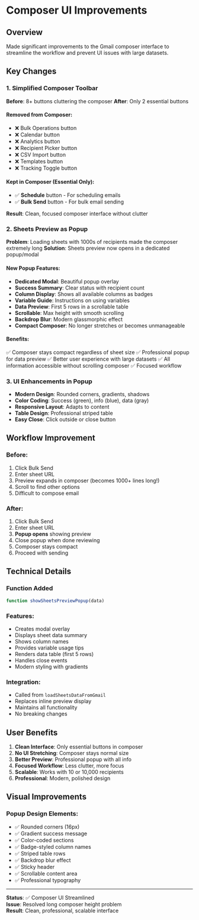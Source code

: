 # Composer UI Improvements

## Overview
Made significant improvements to the Gmail composer interface to streamline the workflow and prevent UI issues with large datasets.

## Key Changes

### 1. Simplified Composer Toolbar
**Before**: 8+ buttons cluttering the composer
**After**: Only 2 essential buttons

#### Removed from Composer:
- ❌ Bulk Operations button
- ❌ Calendar button
- ❌ Analytics button
- ❌ Recipient Picker button
- ❌ CSV Import button
- ❌ Templates button
- ❌ Tracking Toggle button

#### Kept in Composer (Essential Only):
- ✅ **Schedule** button - For scheduling emails
- ✅ **Bulk Send** button - For bulk email sending

**Result**: Clean, focused composer interface without clutter

### 2. Sheets Preview as Popup
**Problem**: Loading sheets with 1000s of recipients made the composer extremely long
**Solution**: Sheets preview now opens in a dedicated popup/modal

#### New Popup Features:
- **Dedicated Modal**: Beautiful popup overlay
- **Success Summary**: Clear status with recipient count
- **Column Display**: Shows all available columns as badges
- **Variable Guide**: Instructions on using variables
- **Data Preview**: First 5 rows in a scrollable table
- **Scrollable**: Max height with smooth scrolling
- **Backdrop Blur**: Modern glassmorphic effect
- **Compact Composer**: No longer stretches or becomes unmanageable

#### Benefits:
✅ Composer stays compact regardless of sheet size
✅ Professional popup for data preview
✅ Better user experience with large datasets
✅ All information accessible without scrolling composer
✅ Focused workflow

### 3. UI Enhancements in Popup
- **Modern Design**: Rounded corners, gradients, shadows
- **Color Coding**: Success (green), info (blue), data (gray)
- **Responsive Layout**: Adapts to content
- **Table Design**: Professional striped table
- **Easy Close**: Click outside or close button

## Workflow Improvement

### Before:
1. Click Bulk Send
2. Enter sheet URL
3. Preview expands in composer (becomes 1000+ lines long!)
4. Scroll to find other options
5. Difficult to compose email

### After:
1. Click Bulk Send
2. Enter sheet URL
3. **Popup opens** showing preview
4. Close popup when done reviewing
5. Composer stays compact
6. Proceed with sending

## Technical Details

### Function Added
```javascript
function showSheetsPreviewPopup(data)
```

### Features:
- Creates modal overlay
- Displays sheet data summary
- Shows column names
- Provides variable usage tips
- Renders data table (first 5 rows)
- Handles close events
- Modern styling with gradients

### Integration:
- Called from `loadSheetsDataFromGmail`
- Replaces inline preview display
- Maintains all functionality
- No breaking changes

## User Benefits

1. **Clean Interface**: Only essential buttons in composer
2. **No UI Stretching**: Composer stays normal size
3. **Better Preview**: Professional popup with all info
4. **Focused Workflow**: Less clutter, more focus
5. **Scalable**: Works with 10 or 10,000 recipients
6. **Professional**: Modern, polished design

## Visual Improvements

### Popup Design Elements:
- ✅ Rounded corners (16px)
- ✅ Gradient success message
- ✅ Color-coded sections
- ✅ Badge-styled column names
- ✅ Striped table rows
- ✅ Backdrop blur effect
- ✅ Sticky header
- ✅ Scrollable content area
- ✅ Professional typography

---

**Status**: ✅ Composer UI Streamlined  
**Issue**: Resolved long composer height problem  
**Result**: Clean, professional, scalable interface

